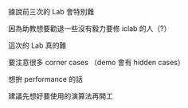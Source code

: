據說前三次的 Lab 會特別難

因為助教想要勸退一些沒有毅力要修 iclab 的人（?）

這次的 Lab 真的難

要注意很多 corner cases （demo 會有 hidden cases）

想拚 performance 的話

建議先想好要使用的演算法再開工
